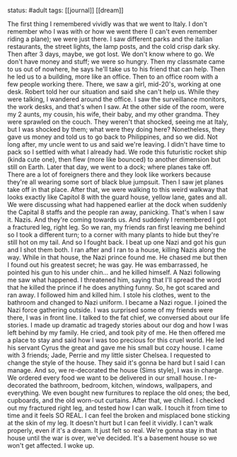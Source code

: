 status: #adult 
tags: [[journal]] [[dream]]

The first thing I remembered vividly was that we went to Italy. I don't remember who I was with or how we went there (I can't even remember riding a plane); we were just there. I saw different parks and the italian restaurants, the street lights, the lamp posts, and the cold crisp dark sky. Then after 3 days, maybe, we got lost. We don't know where to go. We don't have money and stuff; we were so hungry. Then my classmate came to us out of nowhere, he says he'll take us to his friend that can help. Then he led us to a building, more like an office. Then to an office room with a few people working there. There, we saw a girl, mid-20's, working at one desk. Robert told her our situation and said she can't help us. While they were talking, I wandered around the office. I saw the surveillance monitors, the work desks, and that's when I saw. At the other side of the room, were my 2 aunts, my cousin, his wife, their baby, and my other grandma. They were sprawled on the couch. They weren't that shocked, seeing me at Italy, but I was shocked by them; what were they doing here? Nonetheless, they gave us money and told us to go back to Philippines, and so we did. Not long after, my uncle went to us and said we're leaving. I didn't have time to pack so I settled with what I already had. We rode this futuristic rocket ship (kinda cute one), then flew (more like bounced) to another dimension but still on Earth. Later that day, we went to a dock; where planes take off. There are a lot of foreigners there and they look like workers because they're all wearing some sort of black blue jumpsuit. Then I saw jet planes take off in that place. After that, we were walking to this weird walkway that looks exactly like Capitol 8 with the guard house, yellow lane, gates and all. We were discussing what had happened earlier at the dock when suddenly the Capital 8 staffs and the people ran away, panicking. That's when I saw it. Nazis. And they're coming towards us. And suddenly I remembered I got a fractured leg, right leg. So we ran, my friends ran first leaving me behind so I took a different turn; to a corner with many plants to hide but they're still hot on my tail. And so I fought back. I beat up one Nazi and got his gun and I shot them both. I ran after and I ran to a house, killing Nazis along the way. While in that house, the Nazi prince found me. He chased me but then I found out his greatest secret; he was gay. He was embarrassed, he pointed his gun to his under chin... and he killed himself. A Nazi following me saw what happened. I threatened him, saying that I'll spread the word that he killed the prince if he does anything funny. So, he got scared and ran away. I followed him and killed him. I stole his clothes, went to the bathroom and changed to Nazi uniform. I became a Nazi rogue. I joined the Nazi force gathering outside. I was surprised some of my friends were there, I was in front line. I talked to the fat chief, we conversed about our life stories. I made up dramatic ad tragedy stories about our dog and how I was left behind by my family. He cried, and took pity of me. He then offered me a place to stay and said how I was too precious for this cruel world. He led his servant Cyrus the great and gave me his small but cozy house. I came with 3 friends; Jade, Perrie and my little sister Chelsea. I requested to change the style of the house. They said it's gonna be hard but I said I can manage. And so, we re-decorated the house (Sims style), I was in charge. We ordered every food we want to be delivered in our small house. I re-decorated the bathroom, bedroom, kitchen, windows, wallpapers, and everything. We even bought new furnitures to replace the old ones; the bed, cupboards, and the old worn-out curtains. After that, we chilled. I checked out my fractured right leg, and tested how I can walk. I touch it from time to time and it feels SO REAL. I can feel the broken and misplaced bone sticking at the skin of my leg. It doesn't hurt but I can feel it vividly. I can't walk properly, even if it's a dream. It just felt so real. We're gonna stay in that house until the war is over, we've decided. It's a basement house so we won't get affected. I woke up. 